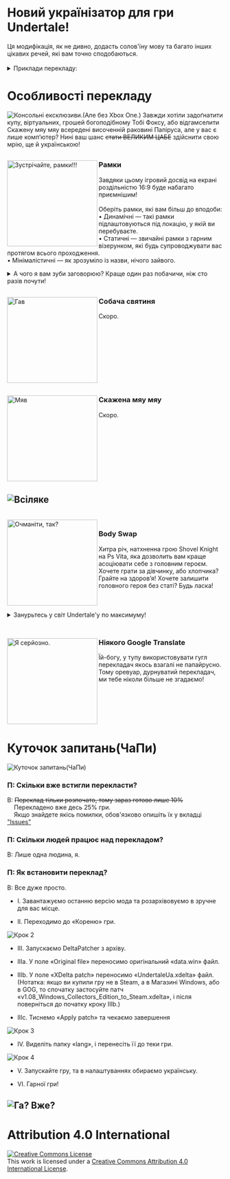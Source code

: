 <h1>Новий українізатор для гри Undertale!</h1>
Ця модифікація, як не дивно, додасть солов'їну мову та багато інших цікавих речей, які вам точно сподобаються.
<br>

<br>
<details>
    <summary>Приклади перекладу:</summary>
    <img width="50%" alt="Логотип" src="assets/images/examples/title.png">
    <img width="50%" alt="Заставка" src="assets/images/examples/intro.png">
    <img width="50%" alt="Набір ім'я" src="assets/images/examples/naming.gif">
    <img width="50%" alt="Який грозний" src="assets/images/examples/die.gif">
    <img width="50%" alt="Збереження" src="assets/images/examples/save.png">
    <img width="50%" alt="Манекен. Стоїть." src="assets/images/examples/dummy.gif">
    <img width="50%" alt="ЛІНИВА СРАКА!!!" src="assets/images/examples/lazyass.gif">
    <img width="50%" alt="Важлива річ" src="assets/images/examples/importantthing.png">
    <img width="50%" alt="Затишно" src="assets/images/examples/snowdin.gif">
</details>

<h1>Особливості перекладу</h1>

<img alt="Консольні ексклюзиви.(Але без Xbox One.)" src="assets/images/readme/ConsoleExs.png">
Завжди хотіли задоґнатити купу, віртуальних, грошей богоподібному Тобі Фоксу, або відгамселити Скажену мяу мяу всередені височенній раковині Папіруса, але у вас є лише комп’ютер? Нині ваш шанс <del>стати ВЕЛИКИМ ЦАБЕ</del> здійснити свою мрію, ще й українською!

<h2></h2>

<img alt="Зустрічайте, рамки!!!" src="assets/images/readme/BordersIconBorders.png" align="left" height=200px width=210px>
<h3>Рамки</h3>

Завдяки цьому ігровий досвід на екрані роздільністю 16:9 буде набагато приємнішим!
<br>
<br>
Оберіть рамки, які вам більш до вподоби:
<br>
• Динамічні — такі рамки підлаштовуються під локацію, у якій ви перебуваєте.
<br>
• Статичні — звичайні рамки з гарним візерунком, які будь супроводжувати вас протягом всього проходження.
<br>
• Мінімалістичні — як зрозуміло із назви, нічого зайвого.
<details>
    <summary>А чого я вам зуби заговорюю? Краще один раз побачичи, ніж сто разів почути!</summary>
    <img alt="Демонстрація рамок" src="assets/images/readme/InGameBorders.gif">
</details>

<h2 CLEAR="left"/></h2>

<img alt="Гав" src="assets/images/readme/BordersIconDogShrine.png" align="left" height=200px width=210px>

<h3>Собача святиня</h3>
Скоро.

<br CLEAR="left"/> 
<h2></h2>

<img alt="Мяв" src="assets/images/readme/BordersIconMEWMEW.png" align="left" height=200px width=210px>

<h3>Скажена мяу мяу</h3>
Скоро.

<br CLEAR="left"/> 
<h2></h2>

<h2><img alt="Всіляке" src="assets/images/readme/OtherFeatures.gif"></h2>
<br>
<img alt="Очманіти, так?" src="assets/images/readme/BordersIconBodySwap.gif" align="left" height=200px width=210px>

<h3>Body Swap</h3>
Хитра річ, натхненна грою Shovel Knight на Ps Vita, яка дозволить вам краще асоціювати себе з головним героєм. Хочете грати за дівчинку, або хлопчика? Грайте на здоров’я! Хочете залишити головного героя без статі? Будь ласка!
<br>
<br>
<br>
<br>
<details>
    <summary>Занурьтесь у світ Undertale'у по максимуму!</summary>
    <img alt="Демонстрація Body Swap'у" src="assets/images/readme/BodySwapDemo.png">
    <img alt="Демонстрація Body Swap'у" src="assets/images/readme/BodySwapDemo1.png">
    <img alt="Демонстрація Body Swap'у" src="assets/images/readme/BodySwapDemo2.png">
</details>

<br CLEAR="left"/> 
<h2></h2>

<img alt="Я серйозно." src="assets/images/readme/BordersIconGoogle.png" align="left" height=200px width=210px>

<h3>Ніякого Google Translate</h3>
Їй-богу, у тупу використовувати гугл перекладач якось взагалі не папайрусно.
<br>
Тому оревуар, дурнуватий перекладач, ми тебе ніколи більше не згадаємо! 
<br CLEAR="left"/>

<h2></h2>

<h1>Куточок запитань(ЧаПи)</h1>

<img alt="Куточок запитань(ЧаПи)" src="assets/images/faq/CHaPy.gif">

<h3>П: Скільки вже встигли перекласти?</h3>

В: <s>Переклад тільки розпочато, тому зараз готово лише 10%</s>
<br>
    Перекладено вже десь 25% гри.
<br>
    Якщо знайдете якісь помилки, обов'язково опишіть їх у вкладці <a href="https://github.com/Roavello/undertale_ua/issues">"Issues"</a>

<h3>П: Скільки людей працює над перекладом?</h3>
В: Лише одна людина, я.

<h3>П: Як встановити переклад?</h3>

В: Все дуже просто.
<br>
* I. Завантажуємо останню версію мода та розархівовуємо в зручне для вас місце.

* II. Переходимо до «Кореню» гри.
<img alt="Крок 2" src="assets/images/faq/step2.gif">

* III. Запускаємо DeltaPatcher з архіву.

* IIIa. У поле «Original file» переносимо оригінальний «data.win» файл.

* IIIb. У поле «XDelta patch» переносимо «UndertaleUa.xdelta» файл. (Нотатка: якщо ви купили гру не в Steam, а в Магазині Windows, або в GOG, то спочатку застосуйте патч «v1.08_Windows_Collectors_Edition_to_Steam.xdelta», і після поверніться до початку кроку IIIb.)

* IIIc. Тиснемо «Apply patch» та чекаємо завершення
<img alt="Крок 3" src="assets/images/faq/DeltaPatch.gif">

* IV. Виделіть папку «lang», і перенесіть її до теки гри.
<img alt="Крок 4" src="assets/images/faq/step4.gif">

* V. Запускайте гру, та в налаштуваннях обираємо українську.

* VI. Гарної гри!

<h2><img alt="Га? Вже?" src="assets/images/faq/ChaPyEND.png"></h2>

<h1>Attribution 4.0 International</h1>

<a rel="license" href="http://creativecommons.org/licenses/by/4.0/">
<img alt="Creative Commons License" style="border-width:0" src="https://i.creativecommons.org/l/by/4.0/88x31.png" />
</a>
<br />
This work is licensed under a <a rel="license" href="http://creativecommons.org/licenses/by/4.0/">Creative Commons Attribution 4.0 International License</a>.